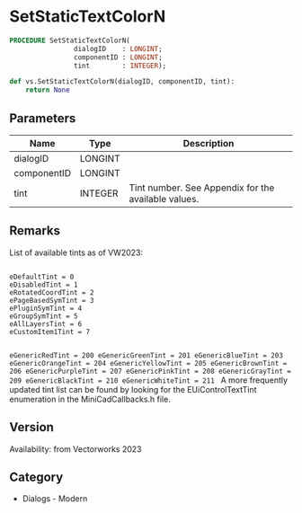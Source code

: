 # SetStaticTextColorN

```pascal
PROCEDURE SetStaticTextColorN(
				dialogID    : LONGINT;
				componentID : LONGINT;
				tint        : INTEGER);
```

```python
def vs.SetStaticTextColorN(dialogID, componentID, tint):
    return None
```

## Parameters
|Name|Type|Description|
|---|---|---|
|dialogID|LONGINT|   |
|componentID|LONGINT|   |
|tint|INTEGER|Tint number. See Appendix for the available values.|

## Remarks
List of available tints as of VW2023:

<code lang="cpp">
eDefaultTint = 0
eDisabledTint = 1
eRotatedCoordTint = 2
ePageBasedSymTint = 3
ePluginSymTint = 4
eGroupSymTint = 5
eAllLayersTint = 6
eCustomItem1Tint = 7

eGenericRedTint = 200
eGenericGreenTint = 201
eGenericBlueTint = 203
eGenericOrangeTint = 204
eGenericYellowTint = 205
eGenericBrownTint = 206
eGenericPurpleTint = 207
eGenericPinkTint = 208
eGenericGrayTint = 209
eGenericBlackTint = 210
eGenericWhiteTint = 211
</code>
A more frequently updated tint list can be found by looking for the EUiControlTextTint enumeration in the MiniCadCallbacks.h file.

## Version
Availability: from Vectorworks 2023

## Category
* Dialogs - Modern

